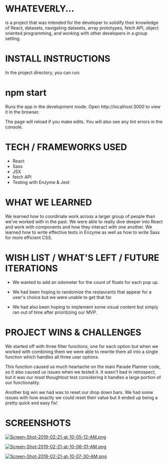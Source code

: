 # WHATEVERLY...
is a project that was intended for the developer to solidify their knowledge of React, datasets, navigating datasets, array prototypes, fetch API, object oriented programming, and working with other developers in a group setting.

# INSTALL INSTRUCTIONS

In the project directory, you can run:

   # npm start

Runs the app in the development mode.
Open http://localhost:3000 to view it in the browser.

The page will reload if you make edits.
You will also see any lint errors in the console.

# TECH / FRAMEWORKS USED

- React
- Sass
- JSX
- fetch API
- Testing with Enzyme & Jest

# WHAT WE LEARNED

We learned how to coordinate work across a larger group of people than we've worked with in the past. We were able to really dive deeper into React and work with components and how they interact with one another. We learned how to write effective tests in Enzyme as well as how to write Sass for more efficient CSS.

# WISH LIST / WHAT'S LEFT / FUTURE ITERATIONS

- We wanted to add an odometer for the count of floats for each pop up.

- We had been hoping to randomize the restaurants that appear for a user's choice but we were unable to get that far.

- We had also been hoping to implement some visual content but simply ran out of time after prioritizing our MVP.

# PROJECT WINS & CHALLENGES

We started off with three filter functions, one for each option but when we worked with combining them we were able to rewrite them all into a single function which handles all three user options.

This function caused us much heartache on the main Parade Planner code, so it also caused us issues when we tested it. It wasn't bad in retrospect, but it was our most thoughtout test considering it handles a large portion of our functionality.

Another big win we had was to reset our drop down bars. We had some issues with how exactly we could reset their value but it ended up being a pretty quick and easy fix!

# SCREENSHOTS

[![Screen-Shot-2019-02-21-at-10-05-12-AM.png](https://i.postimg.cc/mgKqS2tN/Screen-Shot-2019-02-21-at-10-05-12-AM.png)](https://postimg.cc/21F2kYdV)

[![Screen-Shot-2019-02-21-at-10-06-01-AM.png](https://i.postimg.cc/WbB6WDw3/Screen-Shot-2019-02-21-at-10-06-01-AM.png)](https://postimg.cc/ppBFyL7b)

[![Screen-Shot-2019-02-21-at-10-07-30-AM.png](https://i.postimg.cc/jS6NMMjg/Screen-Shot-2019-02-21-at-10-07-30-AM.png)](https://postimg.cc/tsTYTtWW)
